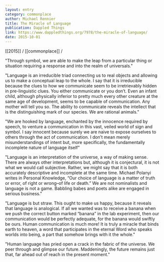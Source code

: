 ```yaml
---
layout: entry
category: commonplace
author: Michael Rennier
title: The Miracle of Language
publication: Dappled Things
link: https://www.dappledthings.org/7978/the-miracle-of-language/
date: 2015-10-01
---
```


[[2015]] / [[commonplace]] / 

"Through symbol, we are able to make the leap from a particular thing or situation requiring a response and into the realm of universals."
 
"Language is an irreducible triad connecting us to real objects and allowing us to make a conceptual leap to the whole. I say that it is irreducible because the clues to how we communicate seem to be irretrievably hidden in pre-linguistic clues. You either communicate or you don’t. Even an infant child, although physically inferior to pretty much every other creature at the same age of development, seems to be capable of communication. Any mother will tell you so. The ability to communicate reveals the intellect that is the distinguishing mark of our species. We are rational animals."

"We are hooked by language, enchanted by the innocence required by speech, to venture a communication in this vast, veiled world of sign and symbol. I say innocent because surely we are naive to expose ourselves to others through the act of communication. I don’t mean merely misunderstandings of intent but, more specifically, the fundamentally incomplete nature of language itself"

"Language is an interpretation of the universe, a way of making sense. There are always other interpretations but, although it is conjectural, it is not what we would call subjective. Rather, we might say that it is both accurately descriptive and incomplete at the same time. Michael Polanyi writes in Personal Knowledge, “Our choice of language is a matter of truth or error, of right or wrong–of life or death.” We are not nominalists and language is not a game. Babbling babes and poets alike are engaged in serious business."

"Language is but straw. This ought to make us happy, because it reveals that language is analogical. If all we wanted was to receive a banana when we push the correct button marked “banana” in the lab experiment, then our communication would be perfectly adequate, for the banana would swiftly be ours. Human communication is much more! It is truly a miracle that binds earth to heaven, a word that participates in the eternal Word who speaks worlds into being, a part that somehow brings with it the whole."

"Human language has pried open a crack in the fabric of the universe. We peer through and glimpse our future. Maddeningly, the future remains just that, far ahead out of reach in the present moment."
